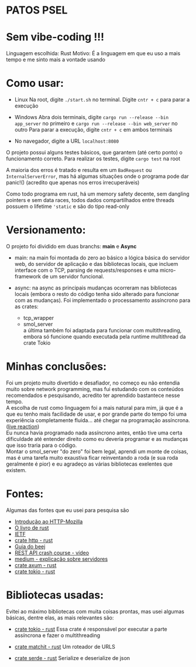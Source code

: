 # PATOS PSEL

# Sem vibe-coding !!!

Linguagem escolhida: Rust
Motivo: É a linguagem em que eu uso a mais tempo e me sinto mais a vontade usando 

# Como usar:

- Linux 
    Na root, digite ```./start.sh``` no terminal. Digite ```cntr + c``` para parar a execução

- Windows 
    Abra dois terminais, digite ```cargo run --release --bin app_server``` no primeiro e ```cargo run --release --bin web_server``` no outro
    Para parar a execução, digite ```cntr + c``` em ambos terminais

- No navegador, digite a URL ```localhost:8080```

O projeto possui alguns testes básicos, que garantem (até certo ponto) o funcionamento correto. Para realizar os testes, digite ```cargo test``` na root 

A maioria dos erros é tratado e resulta em um ```BadRequest``` ou ```InternalServerError```,
mas há algumas situações onde o programa pode dar panic!() (acredito que apenas nos erros irrecuperáveis)

Como todo programa em rust, há um memory safety decente, sem dangling pointers e sem data races,
todos dados compartilhados entre threads possuem o lifetime ```'static``` e são do tipo read-only

# Versionamento:

O projeto foi dividido em duas branchs:  **main** e **Async**

- main: na main foi montada do zero ao básico a lógica básica do servidor web, do servidor de aplicação e das
bibliotecas locais, que incluem interface com o TCP, parsing de requests/responses e uma micro-framework de 
um servidor funcional.
    
- async: na async as principais mudanças ocorreram nas bibliotecas locais (embora o resto do código tenha sido
alterado para funcionar com as mudanças). Foi implementado o processamento assíncrono para as crates:
    -   tcp_wrapper
    -   smol_server <br>
a última também foi adaptada para funcionar com multithreading, embora só funcione quando executada pela
runtime multithread da crate Tokio

# Minhas conclusões:

Foi um projeto muito divertido e desafiador, no começo eu não entendia muito sobre network programming,
mas fui estudando com os conteúdos recomendados e pesquisando, acredito ter aprendido bastantece nesse tempo. <br>
A escolha de rust como linguagem foi a mais natural para mim, já que é a que eu tenho mais facilidade de usar,
e por grande parte do tempo foi uma experiência completamente fluida... até chegar na programação assíncrona.
([live reaction](https://youtu.be/Dj8dTZ7d9LE?si=0yQdxMxwqpedn844&t=55)) <br>
Eu nunca havia programado nada assíncrono antes, então tive uma certa dificuldade até entender direito como
eu deveria programar e as mudanças que isso traria para o código. <br>
Montar o smol_server "do zero" foi bem legal, aprendi um monte de coisas, mas é uma tarefa muito exaustiva 
ficar reinventando a roda (e sua roda geralmente é pior) e eu agradeço as várias bibliotecas exelentes que existem.

# Fontes:

Algumas das fontes que eu usei para pesquisa são

- [Introdução ao HTTP-Mozilla](https://developer.mozilla.org/en-US/docs/Web/HTTP/Guides/Messages)
- [O livro de rust](https://doc.rust-lang.org/rust-by-example/index.html)
- [IETF](https://www.rfc-editor.org/rfc/rfc7230#section-3)
- [crate http - rust](https://docs.rs/http/latest/src/http/status.rs.html#45)
- [Guia do beej](https://beej.us/guide/bgnet/html/split/what-is-a-socket.html)
- [REST API crash course - vídeo](https://youtu.be/qbLc5a9jdXo?si=fftqe83J0a1Oc_9F)
- [medium - explicação sobre servidores](https://medium.com/@firatmelih/understanding-modern-web-applications-web-pages-to-servers-and-hosting-solutions-35bffc819a01)
- [crate axum - rust](https://docs.rs/axum/latest/axum)
- [crate tokio - rust](https://docs.rs/tokio/latest/tokio/index.html)


# Bibliotecas usadas:

Evitei ao máximo bibliotecas com muita coisas prontas, mas usei algumas básicas, dentre elas, as mais relevantes são:

- [crate tokio - rust](https://docs.rs/tokio/latest/tokio/index.html)
Essa crate é responsável por executar a parte assíncrona e fazer o multithreading

- [crate matchit - rust](https://docs.rs/matchit/latest/matchit/index.html)
Um roteador de URLS

- [crate serde - rust](https://docs-rs.translate.goog/serde/latest/serde)
Serialize e deserialize de json
